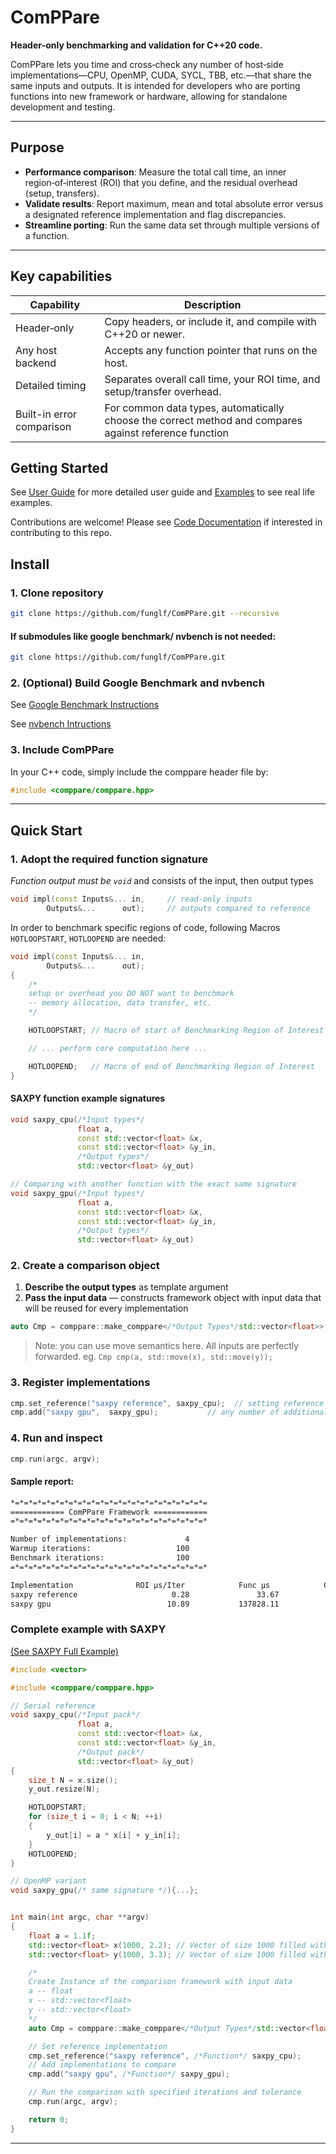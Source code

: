 # ComPPare

**Header‑only benchmarking and validation for C++20 code.**

ComPPare lets you time and cross‑check any number of host‑side implementations—CPU, OpenMP, CUDA, SYCL, TBB, etc.—that share the same inputs and outputs. It is intended for developers who are porting functions into new framework or hardware, allowing for standalone development and testing.

---

## Purpose

* **Performance comparison**: Measure the total call time, an inner region‑of‑interest (ROI) that you define, and the residual overhead (setup, transfers).
* **Validate results**: Report maximum, mean and total absolute error versus a designated reference implementation and flag discrepancies.
* **Streamline porting**: Run the same data set through multiple versions of a function.

---

## Key capabilities

| Capability              | Description                                                       |
| ----------------------- | ----------------------------------------------------------------- |
| Header‑only             | Copy headers, or include it, and compile with C++20 or newer. |
| Any host backend | Accepts any function pointer that runs on the host.               |
| Detailed timing         | Separates overall call time, your ROI time, and setup/transfer overhead.                   |
| Built-in error comparison | For common data types, automatically choose the correct method and compares against reference function    |

## Getting Started
See [User Guide](docs/user_guide.md) for more detailed user guide and [Examples](examples/README.md) to see real life examples.

Contributions are welcome! Please see [Code Documentation](https://funglf.github.io/ComPPare/) if interested in contributing to this repo.

## Install
### 1. Clone repository
```bash
git clone https://github.com/funglf/ComPPare.git --recursive
```
#### If submodules like google benchmark/ nvbench is not needed:
```bash
git clone https://github.com/funglf/ComPPare.git
```

### 2. (Optional) Build Google Benchmark and nvbench
See [Google Benchmark Instructions](https://github.com/google/benchmark/blob/b20cea674170b2ba45da0dfaf03953cdea473d0d/README.md) 

See [nvbench Intructions](https://github.com/NVIDIA/nvbench/blob/b88a45f4170af4e907e69af22a55af67859d3b49/README.md)

### 3. Include ComPPare
In your C++ code, simply include the comppare header file by:
```c
#include <comppare/comppare.hpp>
```

---

## Quick Start

### 1. Adopt the required function signature
*Function output must be `void`*
and consists of the input, then output types
```cpp
void impl(const Inputs&... in,     // read‑only inputs
        Outputs&...      out);     // outputs compared to reference
```

In order to benchmark specific regions of code, following Macros `HOTLOOPSTART`, `HOTLOOPEND` are needed:
```cpp
void impl(const Inputs&... in,
        Outputs&...      out);
{
    /* 
    setup or overhead you DO NOT want to benchmark 
    -- memory allocation, data transfer, etc.
    */

    HOTLOOPSTART; // Macro of start of Benchmarking Region of Interest

    // ... perform core computation here ...

    HOTLOOPEND;   // Macro of end of Benchmarking Region of Interest
}
```


#### SAXPY function example signatures
```cpp
void saxpy_cpu(/*Input types*/
               float a,
               const std::vector<float> &x,
               const std::vector<float> &y_in,
               /*Output types*/
               std::vector<float> &y_out)

// Comparing with another function with the exact same signature
void saxpy_gpu(/*Input types*/
               float a,
               const std::vector<float> &x,
               const std::vector<float> &y_in,
               /*Output types*/
               std::vector<float> &y_out)
```


### 2. Create a comparison object

1. **Describe the output types** as template argument
2. **Pass the input data** — constructs framework object with input data that will be reused for every implementation


```cpp
auto Cmp = comppare::make_comppare</*Output Types*/std::vector<float>>(a, x, y); // a: float, x: input vector x, y: input vector y
```
> Note: you can use move semantics here. All inputs are perfectly forwarded. eg. `Cmp cmp(a, std::move(x), std::move(y));`


### 3. Register implementations

```cpp
cmp.set_reference("saxpy reference", saxpy_cpu);  // setting reference
cmp.add("saxpy gpu",  saxpy_gpu);           // any number of additional functions
```

### 4. Run and inspect

```cpp
cmp.run(argc, argv);
```

#### Sample report:

```bash
*=*=*=*=*=*=*=*=*=*=*=*=*=*=*=*=*=*=*=*=*=*=
============ ComPPare Framework ============
=*=*=*=*=*=*=*=*=*=*=*=*=*=*=*=*=*=*=*=*=*=*

Number of implementations:             4
Warmup iterations:                   100
Benchmark iterations:                100
=*=*=*=*=*=*=*=*=*=*=*=*=*=*=*=*=*=*=*=*=*=*

Implementation              ROI µs/Iter            Func µs            Ovhd µs         Max|err|[0]        Mean|err|[0]       Total|err|[0]
saxpy reference                     0.28               33.67                5.63            0.00e+00            0.00e+00            0.00e+00                                   
saxpy gpu                          10.89           137828.11           136739.02            5.75e+06            2.85e+06            2.92e+09            <-- FAIL         
```
### Complete example with SAXPY
[(See SAXPY Full Example)](examples/saxpy/README.md)

```cpp
#include <vector>

#include <comppare/comppare.hpp>

// Serial reference
void saxpy_cpu(/*Input pack*/
               float a,
               const std::vector<float> &x,
               const std::vector<float> &y_in,
               /*Output pack*/
               std::vector<float> &y_out)
{
    size_t N = x.size();
    y_out.resize(N);

    HOTLOOPSTART;
    for (size_t i = 0; i < N; ++i)
    {
        y_out[i] = a * x[i] + y_in[i];
    }
    HOTLOOPEND;
}

// OpenMP variant
void saxpy_gpu(/* same signature */){...};


int main(int argc, char **argv)
{
    float a = 1.1f;
    std::vector<float> x(1000, 2.2); // Vector of size 1000 filled with 2.2
    std::vector<float> y(1000, 3.3); // Vector of size 1000 filled with 3.3

    /*
    Create Instance of the comparison framework with input data
    a -- float
    x -- std::vector<float>
    y -- std::vector<float>
    */
    auto Cmp = comppare::make_comppare</*Output Types*/std::vector<float>>(a, x, y);

    // Set reference implementation
    cmp.set_reference("saxpy reference", /*Function*/ saxpy_cpu);
    // Add implementations to compare
    cmp.add("saxpy gpu", /*Function*/ saxpy_gpu);

    // Run the comparison with specified iterations and tolerance
    cmp.run(argc, argv);

    return 0;
}
```

---




